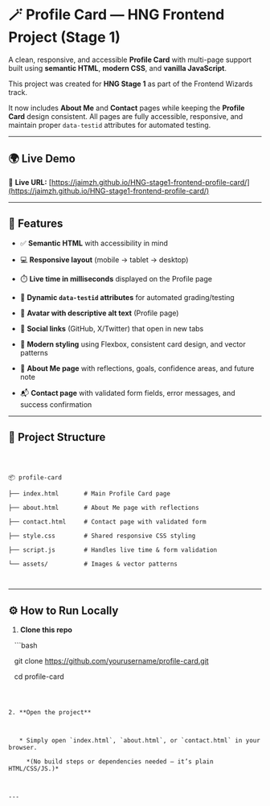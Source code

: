 # 🪄 Profile Card — HNG Frontend Project (Stage 1)

  

A clean, responsive, and accessible **Profile Card** with multi-page support built using **semantic HTML**, **modern CSS**, and **vanilla JavaScript**.  

This project was created for **HNG Stage 1** as part of the Frontend Wizards track.  

  

It now includes **About Me** and **Contact** pages while keeping the **Profile Card** design consistent. All pages are fully accessible, responsive, and maintain proper `data-testid` attributes for automated testing.

  

---

  

## 🌍 Live Demo

  

🔗 **Live URL:** [https://jaimzh.github.io/HNG-stage1-frontend-profile-card/](https://jaimzh.github.io/HNG-stage1-frontend-profile-card/)

  

---

  

## 🧩 Features

  

- ✅ **Semantic HTML** with accessibility in mind  

- 💻 **Responsive layout** (mobile → tablet → desktop)  

- ⏱️ **Live time in milliseconds** displayed on the Profile page  

- 🧠 **Dynamic `data-testid` attributes** for automated grading/testing  

- 📸 **Avatar with descriptive alt text** (Profile page)  

- 🔗 **Social links** (GitHub, X/Twitter) that open in new tabs  

- 🎨 **Modern styling** using Flexbox, consistent card design, and vector patterns  

- 📝 **About Me page** with reflections, goals, confidence areas, and future note  

- 📬 **Contact page** with validated form fields, error messages, and success confirmation  

  

---

  

## 📂 Project Structure

  

```

  

📦 profile-card

├── index.html       # Main Profile Card page

├── about.html       # About Me page with reflections

├── contact.html     # Contact page with validated form

├── style.css        # Shared responsive CSS styling

├── script.js        # Handles live time & form validation

└── assets/          # Images & vector patterns

  

````

  

---

  

## ⚙️ How to Run Locally

  

1. **Clone this repo**

   ```bash

   git clone https://github.com/yourusername/profile-card.git

   cd profile-card

````

  

2. **Open the project**

  

   * Simply open `index.html`, `about.html`, or `contact.html` in your browser.

     *(No build steps or dependencies needed — it’s plain HTML/CSS/JS.)*

  

---

  



  

